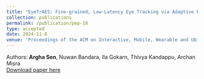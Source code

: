 ```yaml
---
title: "EyeTrAES: Fine-grained, Low-Latency Eye Tracking via Adaptive Event Slicing"
collection: publications
permalink: /publication/pep-18
type: accepted
date: 2024-11-8
venue: 'Proceedings of the ACM on Interactive, Mobile, Wearable and Ubiquitous Technologies (ACM IMWUT)'
---
```

Authors: <b>Argha Sen</b>, Nuwan Bandara, Ila Gokarn, Thivya Kandappu, Archan Misra <br>
[Download paper here](/files/imwut1.pdf)
